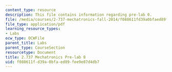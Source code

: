 ```yaml
---
content_type: resource
description: This file contains information regarding pre-lab 0.
file: /media/courses/2-737-mechatronics-fall-2014/f088611fd39a0bfaed89fee9e07d4db7_MIT2_737F14_Lab_0-Pre.pdf
file_type: application/pdf
learning_resource_types:
- Labs
ocw_type: OCWFile
parent_title: Labs
parent_type: CourseSection
resourcetype: Document
title: 2.737 Mechatronics Pre-lab 0
uid: f088611f-d39a-0bfa-ed89-fee9e07d4db7
---
```

